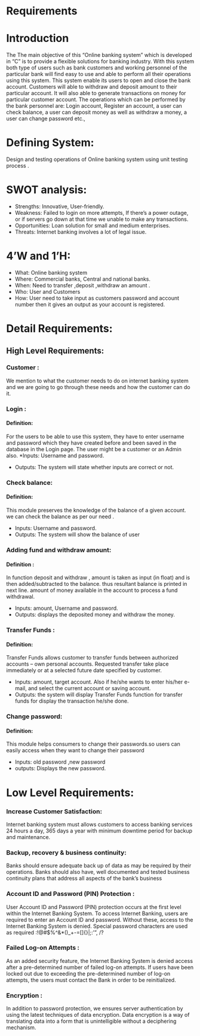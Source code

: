 # Requirements
# Introduction
The The main objective of this “Online banking system” which is developed in “C” is to provide a flexible solutions for banking industry. With this system both type of users such as bank customers and working personnel of the particular bank will find easy to use and able to perform all their operations using this system. This system enable its users to open and close the bank account. Customers will able to withdraw and deposit amount to their particular account. It will also able to generate transactions on money for particular customer account.
The operations which can be performed by the bank personnel are: 
Login account, Register an account, a user can check balance, a user can deposit money as well as withdraw a money, a user can change password etc.,
# Defining System:
Design and testing operations of Online banking system using unit testing  process .
# SWOT analysis:
* Strengths: Innovative, User-friendly.
* Weakness: Failed to login on more attempts, If there’s a power outage, or if servers go down at that time we unable to make any transactions.
* Opportunities:  Loan solution for small and medium enterprises.
* Threats: Internet banking involves a lot of legal issue.
# 4’W and 1’H:
* What:  Online banking system
* Where: Commercial banks, Central and national banks.
* When: Need to transfer ,deposit ,withdraw an amount .
* Who: User and Customers 
* How: User need to take input as customers password and account number then it gives  an output as your account is registered.
# Detail Requirements:
## High Level Requirements:
### Customer :
We mention to what the customer needs to do on internet banking system and we are going to go through these needs and how the customer can do it. 
 ### Login :
#### Definition:
 For the users to be able to use this system, they have to enter username and password which they have created before and been saved in the database in the Login page. The user might be a customer or an Admin also.
*Inputs: Username and password. 
* Outputs: The system will state whether inputs are correct or not.

### Check balance:
#### Definition: 
This module preserves the knowledge of the balance of a given account. we can check the balance as per our need .
* Inputs: Username and password. 
* Outputs: The system will show the balance of user

### Adding fund and withdraw amount:
#### Definition :
In function deposit and withdraw , amount is taken as input (in float) and is then added/subtracted to the balance. thus resultant balance is printed in next line. amount of money available in the account to process a fund withdrawal.
* Inputs: amount, Username and password. 
* Outputs:  displays the deposited money and withdraw the money.

### Transfer Funds :
#### Definition:
 Transfer Funds allows customer to transfer funds between authorized accounts – own personal accounts. Requested transfer take place immediately or at a selected future date specified by customer.
* Inputs: amount, target account. Also if he/she wants to enter his/her e-mail, and select the current account or saving account. 
* Outputs: the system will display Transfer Funds function for transfer funds for display the transaction he/she done.

### Change password:
#### Definition: 
This module helps consumers to change their passwords.so users can easily access when they want to change their password
* Inputs: old password ,new password
* outputs: Displays the new password.

# Low Level Requirements:
### Increase Customer Satisfaction:
 Internet banking system must allows customers to access banking services 24 hours a day, 365 days a year with minimum downtime period for backup and maintenance.
### Backup, recovery & business continuity:
 Banks should ensure adequate back up of data as may be required by their operations. Banks should also have, well documented and tested business continuity plans that address all aspects of the bank’s business 
### Account ID and Password (PIN) Protection :
User Account ID and Password (PIN) protection occurs at the first level within the Internet Banking System. To access Internet Banking, users are required to enter an Account ID and password. Without these, access to the Internet Banking System is denied. Special password characters are used as required :!@#$%^&*()_+-=[]{}|\;:’”, /?
### Failed Log-on Attempts :
As an added security feature, the Internet Banking System is denied access after a pre-determined number of failed log-on attempts. If users have been locked out due to exceeding the pre-determined number of log-on attempts, the users must contact the Bank in order to be reinitialized. 
 ### Encryption :
In addition to password protection, we ensures server authentication by using the latest techniques of data encryption. Data encryption is a way of translating data into a form that is unintelligible without a deciphering mechanism.
                                          

